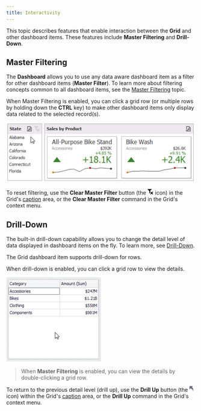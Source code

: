 ```yaml
---
title: Interactivity
---
```

This topic describes features that enable interaction between the **Grid** and other dashboard items. These features include **Master Filtering** and **Drill-Down**.

## Master Filtering
The **Dashboard** allows you to use any data aware dashboard item as a filter for other dashboard items (**Master Filter**). To learn more about filtering concepts common to all dashboard items, see the [Master Filtering](../../../../../dashboard-for-desktop/articles/dashboard-viewer/data-presentation/master-filtering.md) topic.

When Master Filtering is enabled, you can click a grid row (or multiple rows by holding down the **CTRL** key) to make other dashboard items only display data related to the selected record(s).

![MainFeatures_MasterFiltering_Win](../../../../images/Img25347.gif)

To reset filtering, use the **Clear Master Filter** button (the ![DataShaping_Interactivity_ClearSelection](../../../../images/Img19686.png) icon) in the Grid's [caption](../../../../../dashboard-for-desktop/articles/dashboard-viewer/data-presentation/dashboard-layout.md) area, or the **Clear Master Filter** command in the Grid's context menu.

## Drill-Down
The built-in drill-down capability allows you to change the detail level of data displayed in dashboard items on the fly. To learn more, see [Drill-Down](../../../../../dashboard-for-desktop/articles/dashboard-viewer/data-presentation/drill-down.md).

The Grid dashboard item supports drill-down for rows.

When drill-down is enabled, you can click a grid row to view the details.

![Anim_Grid_DrillDown](../../../../images/Img19684.gif)

> When **Master Filtering** is enabled, you can view the details by double-clicking a grid row.

To return to the previous detail level (drill up), use the **Drill Up** button (the ![DrillDown_DrillUpArrow](../../../../images/Img18627.png) icon) within the Grid's [caption](../../../../../dashboard-for-desktop/articles/dashboard-viewer/data-presentation/dashboard-layout.md) area, or the **Drill Up** command in the Grid's context menu.